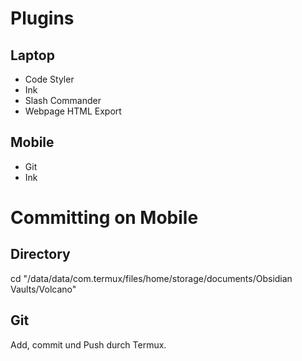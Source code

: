 # Plugins
## Laptop
- Code Styler
- Ink
- Slash Commander
- Webpage HTML Export

## Mobile
- Git
- Ink


# Committing on Mobile

## Directory
cd "/data/data/com.termux/files/home/storage/documents/Obsidian Vaults/Volcano"

## Git
Add, commit und Push durch Termux.